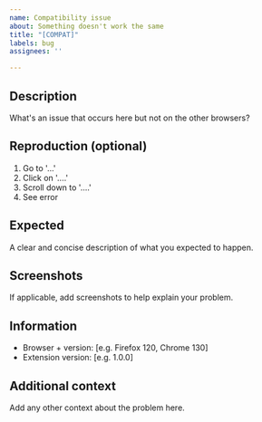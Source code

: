 ```yaml
---
name: Compatibility issue
about: Something doesn't work the same
title: "[COMPAT]"
labels: bug
assignees: ''

---
```


## Description
What's an issue that occurs here but not on the other browsers?

## Reproduction (optional)
1. Go to '...'
2. Click on '....'
3. Scroll down to '....'
4. See error

## Expected
A clear and concise description of what you expected to happen.

## Screenshots
If applicable, add screenshots to help explain your problem.

## Information
 - Browser + version: [e.g. Firefox 120, Chrome 130]
 - Extension version: [e.g. 1.0.0]

## Additional context
Add any other context about the problem here.
